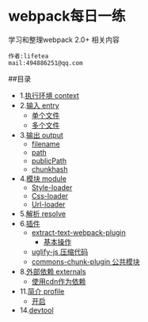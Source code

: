 webpack每日一练
===========================
学习和整理webpack 2.0+ 相关内容

    作者:lifetea
    mail:494886251@qq.com
    


##目录
* 1.[执行环境 context](./demo01)
* 2.[输入 entry](#Entry)
    * [单个文件](./demo02)
    * [多个文件](./demo03)
* 3.[输出 output](#Output)
    * [filename](./demo04)
    * [path](./demo04)
    * [publicPath](./demo04)
    * [chunkhash](./demo21) 
* 4.[模块 module](#Loader)
    * [Style-loader](./demo05)
    * [Css-loader](./demo05)
    * [Url-loader](./demo06)
* 5.[解析 resolve](#Resolve)
* 6.[插件](#Plugins)
    * [extract-text-webpack-plugin](./demo110)
        * [基本操作](./demo110)
    * [uglify-js 压缩代码](./demo130)
    * [commons-chunk-plugin 公共模块](./demo640)
* 8.[外部依赖 externals](#externals)
     * [使用cdn作为依赖](./demo200)   
* 11.[简介 profile](#profile)
     * [开启](./demo300)
* 14.[devtool](#devtool)
